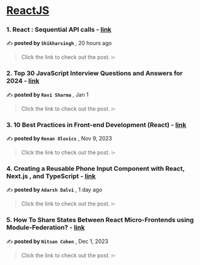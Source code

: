 
<h1><a href=https://medium.com/tag/reactjs/recommended target="_blank" rel="noopener noreferrer">ReactJS</a></h1>
<h3>1. React : Sequential API calls - <a href=https://medium.com/@shikharsingh03/react-sequential-api-calls-4fd5db15c053?source=tag_recommended_feed---------0-84----------reactjs----------fb908f3e_464a_41d4_9eae_7a4c7715a947------- target="_blank" rel="noopener noreferrer">link</a></h3>

✍️ **posted by `Shikharsingh`** <date> , 20 hours ago</date>

<blockquote>Click the link to check out the post. ⌲</blockquote>

<h3>2. Top 30 JavaScript Interview Questions and Answers for 2024 - <a href=https://medium.com/@javascriptcentric/top-30-javascript-interview-questions-and-answers-for-2024-7f1e2d1d0638?source=tag_recommended_feed---------1-107----------reactjs----------fb908f3e_464a_41d4_9eae_7a4c7715a947------- target="_blank" rel="noopener noreferrer">link</a></h3>

✍️ **posted by `Ravi Sharma`** <date> , Jan 1</date>

<blockquote>Click the link to check out the post. ⌲</blockquote>

<h3>3. 10 Best Practices in Front-end Development (React) - <a href=https://medium.com/@renanolovics/10-best-practices-in-front-end-development-react-5277a671e2df?source=tag_recommended_feed---------2-85----------reactjs----------fb908f3e_464a_41d4_9eae_7a4c7715a947------- target="_blank" rel="noopener noreferrer">link</a></h3>

✍️ **posted by `Renan Olovics`** <date> , Nov 9, 2023</date>

<blockquote>Click the link to check out the post. ⌲</blockquote>

<h3>4. Creating a Reusable Phone Input Component with React, Next.js , and TypeScript - <a href=https://medium.com/@adarshdalvi197/creating-a-reusable-phone-input-component-with-react-next-js-and-typescript-9bd14ddacc28?source=tag_recommended_feed---------3-84----------reactjs----------fb908f3e_464a_41d4_9eae_7a4c7715a947------- target="_blank" rel="noopener noreferrer">link</a></h3>

✍️ **posted by `Adarsh Dalvi`** <date> , 1 day ago</date>

<blockquote>Click the link to check out the post. ⌲</blockquote>

<h3>5. How To Share States Between React Micro-Frontends using Module-Federation? - <a href=https://medium.com/bitsrc/how-to-share-state-between-react-micro-frontends-using-module-federation-f3762996c208?source=tag_recommended_feed---------4-107----------reactjs----------fb908f3e_464a_41d4_9eae_7a4c7715a947------- target="_blank" rel="noopener noreferrer">link</a></h3>

✍️ **posted by `Nitsan Cohen`** <date> , Dec 1, 2023</date>

<blockquote>Click the link to check out the post. ⌲</blockquote>

